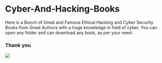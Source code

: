 # Cyber-And-Hacking-Books
Here is a Bunch of Great and Famous Ethical Hacking and Cyber Security Books from Great Authors with a huge knowledge in field of cyber.
You can open any folder and can download any book, as per your need.

### Thank you

![](https://i.giphy.com/media/v1.Y2lkPTc5MGI3NjExMjZ3dWJleTNodGZocjUzanRiMHVza3FqMzhndzAxdTJqcmlyMWYyZCZlcD12MV9pbnRlcm5hbF9naWZfYnlfaWQmY3Q9Zw/WoWm8YzFQJg5i/giphy.gif)
